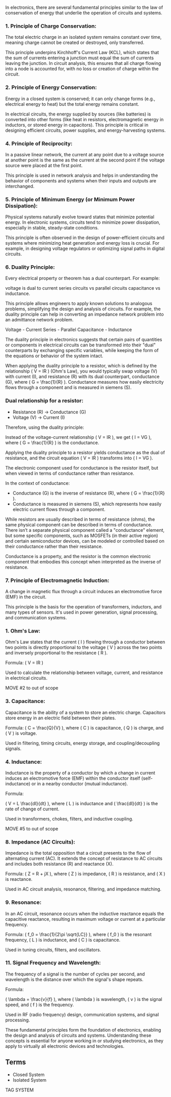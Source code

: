 In electronics, there are several fundamental principles similar to the law of conservation of energy that underlie the operation of circuits and systems.

### 1. Principle of Charge Conservation:

The total electric charge in an isolated system remains constant over time, meaning charge cannot be created or destroyed, only transferred.

This principle underpins Kirchhoff's Current Law (KCL), which states that the sum of currents entering a junction must equal the sum of currents leaving the junction. In circuit analysis, this ensures that all charge flowing into a node is accounted for, with no loss or creation of charge within the circuit.

### 2. Principle of Energy Conservation:

Energy in a closed system is conserved; it can only change forms (e.g., electrical energy to heat) but the total energy remains constant.

In electrical circuits, the energy supplied by sources (like batteries) is converted into other forms (like heat in resistors, electromagnetic energy in inductors, or stored energy in capacitors). This principle is critical in designing efficient circuits, power supplies, and energy-harvesting systems.

### 4. Principle of Reciprocity:

In a passive linear network, the current at any point due to a voltage source at another point is the same as the current at the second point if the voltage source were placed at the first point.

This principle is used in network analysis and helps in understanding the behavior of components and systems when their inputs and outputs are interchanged.

### 5. Principle of Minimum Energy (or Minimum Power Dissipation):

Physical systems naturally evolve toward states that minimize potential energy. In electronic systems, circuits tend to minimize power dissipation, especially in stable, steady-state conditions.

This principle is often observed in the design of power-efficient circuits and systems where minimizing heat generation and energy loss is crucial. For example, in designing voltage regulators or optimizing signal paths in digital circuits.

### 6. Duality Principle:

Every electrical property or theorem has a dual counterpart. For example:

 voltage is dual to current
 series circuits vs parallel circuits
 capacitance vs inductance.

This principle allows engineers to apply known solutions to analogous problems, simplifying the design and analysis of circuits. For example, the duality principle can help in converting an impedance network problem into an admittance network problem.

Voltage - Current
Series  - Parallel
Capacitance - Inductance

The duality principle in electronics suggests that certain pairs of quantities or components in electrical circuits can be transformed into their "dual" counterparts by exchanging specific variables, while keeping the form of the equations or behavior of the system intact.

When applying the duality principle to a resistor, which is defined by the relationship \( V = IR \) (Ohm's Law), you would typically swap voltage (V) with current (I), and resistance (R) with its dual counterpart, conductance (G), where \( G = \frac{1}{R} \). Conductance measures how easily electricity flows through a component and is measured in siemens (S).

### Dual relationship for a resistor:

- Resistance (R) → Conductance (G)
- Voltage (V) → Current (I)

Therefore, using the duality principle:

Instead of the voltage-current relationship \( V = IR \), we get \( I = VG \), where \( G = \frac{1}{R} \) is the conductance.

Applying the duality principle to a resistor yields conductance as the dual of resistance, and the circuit equation \( V = IR \) transforms into \( I = VG \).

The electronic component used for conductance is the resistor itself, but when viewed in terms of conductance rather than resistance.

In the context of conductance:

- Conductance (G) is the inverse of resistance (R), where \( G = \frac{1}{R} \).
- Conductance is measured in siemens (S), which represents how easily electric current flows through a component.

While resistors are usually described in terms of resistance (ohms), the same physical component can be described in terms of conductance. There isn’t a separate physical component called a "conductance" element, but some specific components, such as MOSFETs (in their active region) and certain semiconductor devices, can be modeled or controlled based on their conductance rather than their resistance.

Conductance is a property, and the resistor is the common electronic component that embodies this concept when interpreted as the inverse of resistance.

### 7. Principle of Electromagnetic Induction:

A change in magnetic flux through a circuit induces an electromotive force (EMF) in the circuit.

This principle is the basis for the operation of transformers, inductors, and many types of sensors. It's used in power generation, signal processing, and communication systems.

### 1. Ohm's Law:

Ohm's Law states that the current \( I \) flowing through a conductor between two points is directly proportional to the voltage \( V \) across the two points and inversely proportional to the resistance \( R \).

Formula: \( V = IR \)

Used to calculate the relationship between voltage, current, and resistance in electrical circuits.

MOVE #2 to out of scope

### 3. Capacitance:

Capacitance is the ability of a system to store an electric charge. Capacitors store energy in an electric field between their plates.

Formula: \( C = \frac{Q}{V} \), where \( C \) is capacitance, \( Q \) is charge, and \( V \) is voltage.

Used in filtering, timing circuits, energy storage, and coupling/decoupling signals.

### 4. Inductance:

Inductance is the property of a conductor by which a change in current induces an electromotive force (EMF) within the conductor itself (self-inductance) or in a nearby conductor (mutual inductance).

Formula:

\( V = L \frac{dI}{dt} \), where \( L \) is inductance and \( \frac{dI}{dt} \) is the rate of change of current.

Used in transformers, chokes, filters, and inductive coupling.

MOVE #5 to out of scope

### 8. Impedance (AC Circuits):

Impedance is the total opposition that a circuit presents to the flow of alternating current (AC). It extends the concept of resistance to AC circuits and includes both resistance (R) and reactance (X).

Formula: \( Z = R + jX \), where \( Z \) is impedance, \( R \) is resistance, and \( X \) is reactance.

Used in AC circuit analysis,  resonance, filtering, and impedance matching.

### 9. Resonance:

In an AC circuit, resonance occurs when the inductive reactance equals the capacitive reactance, resulting in maximum voltage or current at a particular frequency.

Formula: \( f_0 = \frac{1}{2\pi \sqrt{LC}} \), where \( f_0 \) is the resonant frequency, \( L \) is inductance, and \( C \) is capacitance.

Used in tuning circuits, filters, and oscillators.


### 11. Signal Frequency and Wavelength:

The frequency of a signal is the number of cycles per second, and wavelength is the distance over which the signal's shape repeats.

Formula:

\( \lambda = \frac{v}{f} \), where \( \lambda \) is wavelength, \( v \) is the signal speed, and \( f \) is the frequency.

Used in RF (radio frequency) design, communication systems, and signal processing.

These fundamental principles form the foundation of electronics, enabling the design and analysis of circuits and systems. Understanding these concepts is essential for anyone working in or studying electronics, as they apply to virtually all electronic devices and technologies.

## Terms

- Closed System
- Isolated System

TAG SYSTEM
